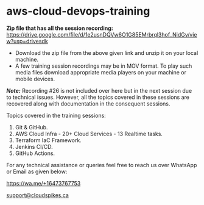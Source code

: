 # aws-cloud-devops-training

**Zip file that has all the session recording:**
https://drive.google.com/file/d/1e2usnDQVw6O1G85EMrbrql3hof_NidGv/view?usp=drivesdk

- Download the zip file from the above given link and unzip it on your local machine.
- A few training session recordings may be in MOV format. To play such media files download appropriate media players on your machine or mobile devices.

_**Note:**_ Recording #26 is not included over here but in the next session due to technical issues. However, all the topics covered in these sessions are recovered along with documentation in the consequent sessions.


Topics covered in the training sessions:

1. Git & GitHub.
2. AWS Cloud Infra - 20+ Cloud Services - 13 Realtime tasks.
3. Terraform IaC Framework.
4. Jenkins CI/CD.
5. GitHub Actions.

For any technical assistance or queries feel free to reach us over WhatsApp or Email as given below:

https://wa.me/+16473767753

support@cloudspikes.ca
